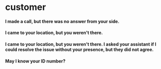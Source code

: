 # customer

#### I made a call, but there was no answer from your side.
#### I came to your location, but you weren't there.
#### I came to your location, but you weren't there. I asked your assistant if I could resolve the issue without your presence, but they did not agree.
#### May I know your ID number?
####
####
####
####
####
####
####
####
####
####
####
####
####
####
###
###
###
###
###
###
###
###
###
###
